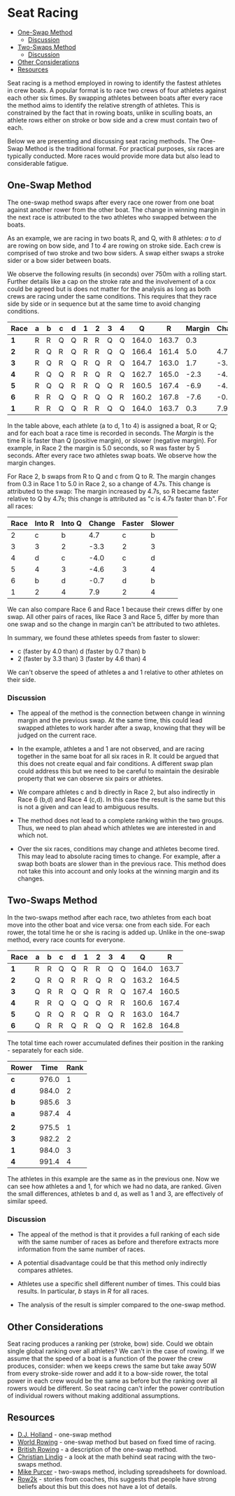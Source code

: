 
# Seat Racing

* [One-Swap Method](#one-swap-method)
  * [Discussion](#discussion)
* [Two-Swaps Method](#two-swaps-method)
  * [Discussion](#discussion)
* [Other Considerations](#other-considerations)
* [Resources](#resources)

Seat racing is a method employed in rowing to identify the fastest
athletes in crew boats. A popular format is to race two crews of four
athletes against each other six times. By swapping athletes between
boats after every race the method aims to identify the relative strength
of athletes. This is constrained by the fact that in rowing boats,
unlike in sculling boats, an athlete rows either on stroke or bow side
and a crew must contain two of each.

Below we are presenting and discussing seat racing methods. The One-Swap
Method is the traditional format. For practical purposes, six races are
typically conducted. More races would provide more data but also lead to
considerable fatigue.

## One-Swap Method

The one-swap method swaps after every race one rower from one boat against
another rower from the other boat. The change in winning margin in the
next race is attributed to the two athletes who swapped between the
boats.

As an example, we are racing in two boats R, and Q, with 8 athletes: _a_
to _d_ are rowing on bow side, and _1_ to _4_ are rowing on stroke side.
Each crew is comprised of two stroke and two bow siders. A swap either
swaps a stroke sider or a bow sider between boats.

We observe the following results (in seconds) over 750m with a rolling
start. Further details like a cap on the stroke rate and the involvement
of a cox could be agreed but is does not matter for the analysis as long
as both crews are racing under the same conditions. This requires that
they race side by side or in sequence but at the same time to avoid
changing conditions.

|**Race**|**a**|**b**|**c**|**d**|**1**|**2**|**3**|**4**|**Q**   |**R**   |**Margin**|**Change**|
|--------|-----|-----|-----|-----|-----|-----|-----|-----|--------|--------|----------|----------|
|**1**   |R    |R    |Q    |Q    |R    |R    |Q    |Q    |164.0   |163.7   |0.3       |          |
|**2**   |R    |Q    |R    |Q    |R    |R    |Q    |Q    |166.4   |161.4   |5.0       |4.7       |
|**3**   |R    |Q    |R    |Q    |R    |Q    |R    |Q    |164.7   |163.0   |1.7       |\-3.3     |
|**4**   |R    |Q    |Q    |R    |R    |Q    |R    |Q    |162.7   |165.0   |\-2.3     |\-4.0     |
|**5**   |R    |Q    |Q    |R    |R    |Q    |Q    |R    |160.5   |167.4   |\-6.9     |\-4.6     |
|**6**   |R    |R    |Q    |Q    |R    |Q    |Q    |R    |160.2   |167.8   |\-7.6     |\-0.7     |
|**1**   |R    |R    |Q    |Q    |R    |R    |Q    |Q    |164.0   |163.7   |0.3       |7.9       |

In the table above, each athlete (a to d, 1 to 4) is assigned a boat, R
or Q; and for each boat a race time is recorded in seconds. The *Margin*
is the time R is faster than Q (positive margin), or slower (negative
margin). For example, in Race 2 the margin is 5.0 seconds, so R was
faster by 5 seconds.  After every race two athletes swap boats. We
observe how the margin changes.

For Race 2, b swaps from R to Q and c from Q to R.  The margin changes
from 0.3 in Race 1 to 5.0 in Race 2, so a change of 4.7s. This change is
attributed to the swap: The margin increased by 4.7s, so R became faster
relative to Q by 4.7s; this change is attributed as "c is 4.7s faster
than b". For all races:

| **Race** | **Into R** | **Into Q** | **Change** | **Faster** | **Slower** |
| -------- | ---------- | ---------- | ---------- | ---------- | ---------- |
| 2        | c          | b          | 4.7        | c          | b          |
| 3        | 3          | 2          | \-3.3      | 2          | 3          |
| 4        | d          | c          | \-4.0      | c          | d          |
| 5        | 4          | 3          | \-4.6      | 3          | 4          |
| 6        | b          | d          | \-0.7      | d          | b          |
| 1        | 2          | 4          | 7.9        | 2          | 4          |

We can also compare Race 6 and Race 1 because their crews differ by one
swap.  All other pairs of races, like Race 3 and Race 5, differ by more
than one swap and so the change in margin can't be attributed to two
athletes.

In summary, we found these athletes speeds from faster to slower:

* c (faster by 4.0 than) d (faster by 0.7 than) b
* 2 (faster by 3.3 than) 3 (faster by 4.6 than) 4

We can't observe the speed of athletes a and 1 relative to other
athletes on their side.

### Discussion

* The appeal of the method is the connection between change in winning
  margin and the previous swap. At the same time, this could lead
  swapped athletes to work harder after a swap, knowing that they will
  be judged on the current race.

* In the example, athletes a and 1 are not observed, and are racing
  together in the same boat for all six races in R. It could be argued 
  that this does not create equal and fair conditions. A different swap
  plan could address this but we need to be careful to maintain the
  desirable property that we can observe six pairs or athletes. 

* We compare athletes c and b directly in Race 2, but also indirectly in
  Race 6 (b,d) and Race 4 (c,d). In this case the result is the same
  but this is not a given and can lead to ambiguous results.

* The method does not lead to a complete ranking within the two groups.
  Thus, we need to plan ahead which athletes we are interested in and
  which not.

* Over the six races, conditions may change and athletes become tired.
  This may lead to absolute racing times to change. For example,
  after a swap both boats are slower than in the previous race. This
  method does not take this into account and only looks at the winning
  margin and its changes.

## Two-Swaps Method

In the two-swaps method after each race, two athletes from each boat
move into the other boat and vice versa: one from each side. For each
rower, the total time he or she is racing is added up. Unlike in the
one-swap method, every race counts for everyone.

| **Race** | **a** | **b** | **c** | **d** | **1** | **2** | **3** | **4** | **Q** | **R** |
| -------- | ----- | ----- | ----- | ----- | ----- | ----- | ----- | ----- | ----- | ----- |
| **1**    | R     | R     | Q     | Q     | R     | R     | Q     | Q     | 164.0 | 163.7 |
| **2**    | Q     | R     | Q     | R     | R     | Q     | R     | Q     | 163.2 | 164.5 |
| **3**    | Q     | R     | R     | Q     | Q     | R     | R     | Q     | 167.4 | 160.5 |
| **4**    | R     | R     | Q     | Q     | Q     | Q     | R     | R     | 160.6 | 167.4 |
| **5**    | Q     | R     | Q     | R     | Q     | R     | Q     | R     | 163.0 | 164.7 |
| **6**    | Q     | R     | R     | Q     | R     | Q     | Q     | R     | 162.8 | 164.8 |

The total time each rower accumulated defines their position in the
ranking - separately for each side.

| **Rower** | **Time** | **Rank** |
| --------- | -------- | -------- |
| **c**     | 976.0    | 1        |
| **d**     | 984.0    | 2        |
| **b**     | 985.6    | 3        |
| **a**     | 987.4    | 4        |
|           |          |          |
| **2**     | 975.5    | 1        |
| **3**     | 982.2    | 2        |
| **1**     | 984.0    | 3        |
| **4**     | 991.4    | 4        |

The athletes in this example are the same as in the previous one. Now we
can see how athletes a and 1, for which we had no data, are ranked.
Given the small differences, athletes b and d, as well as 1 and 3, are
effectively of similar speed.

### Discussion

* The appeal of the method is that it provides a full ranking of each
  side with the same number of races as before and therefore extracts
  more information from the same number of races.

* A potential disadvantage could be that this method only indirectly
  compares athletes. 

* Athletes use a specific shell different number of times. This could
  bias results. In particular, *b* stays in *R* for all races.

* The analysis of the result is simpler compared to the one-swap method.

## Other Considerations

Seat racing produces a ranking per (stroke, bow) side. Could we obtain
single global ranking over all athletes? We can't in the case of rowing.
If we assume that the speed of a boat is a function of the power the
crew produces, consider: when we keeps crews the same but take away 50W
from every stroke-side rower and add it to a bow-side rower, the total
power in each crew would be the same as before but the ranking over all
rowers would be different. So seat racing can't infer the power
contribution of individual rowers without making additional assumptions.

## Resources

* [D.J. Holland](https://www.scribd.com/document/216028905/Seat-Racing-Presented-by-Duncan-Holland-Additional-Material) - one-swap method
* [World Rowing](https://worldrowing.com/wp-content/uploads/2020/12/3Chapter9_English-1.pdf) - one-swap method but based on fixed time of racing.
* [British Rowing](https://plus.britishrowing.org/2024/01/02/seat-racing/) - a description of the one-swap method.
* [Christian Lindig](https://lindig.github.io/papers/seat-racing-iv-2020-draft.pdf) - a look at the math behind seat racing with the two-swaps method.
* [Mike Purcer](https://purcerverance.ca/selection) - two-swaps method,
  including spreadsheets for download.
* [Row2k](https://www.row2k.com/features/3988/crew-selection-part-2-seat-racing/) - stories from coaches, this suggests that people have strong beliefs about this but this does not have a lot of details.
